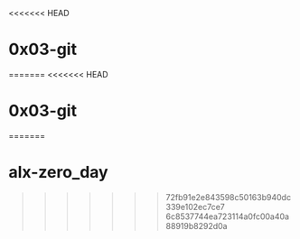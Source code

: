 <<<<<<< HEAD
# 0x03-git
=======
<<<<<<< HEAD
# 0x03-git
=======
# alx-zero_day
>>>>>>> 72fb91e2e843598c50163b940dc339e102ec7ce7
>>>>>>> 6c8537744ea723114a0fc00a40a88919b8292d0a
